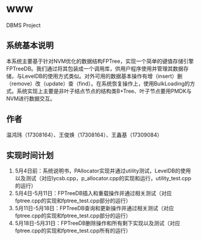 # www
DBMS Project
## 系统基本说明
本系统主要基于针对NVM优化的数据结构FPTree，实现一个简单的键值存储引擎FPTreeDB。我们通过将其包装成一个调用库，供用户程序使用并管理其数据存储，与LevelDB的使用方式类似。对外可用的数据基本操作有增（insert）删（remove）改（update）查（find）。在系统恢复操作上，使用BulkLoading的方式。系统实现上主要是非叶子结点节点的结构类B+Tree、叶子节点要用PMDK与NVM进行数据交互。
## 作者
温鸿玮（17308164）、王俊焕（17308164）、王鑫基（17309084）
## 实现时间计划
1. 5月4日前：系统说明书，PAllocator实现并通过utility测试，LevelDB的使用以及测试（对应lycsb.cpp，p_allocator.cpp的实现和运行，utility_test.cpp的运行）
2. 5月4日-5月11日：FPTreeDB插入和重载操作并通过相关测试（对应fptree.cpp的实现和fptree_test.cpp部分的运行）
3. 5月11日-5月18日：FPTreeDB查询和更新操作并通过相关测试（对应fptree.cpp的实现和fptree_test.cpp部分的运行）
4. 5月18日-5月31日：FPTreeDB删除操作和所有剩下实现以及测试（对应fptree.cpp的实现和fptree_test.cpp所有的运行）